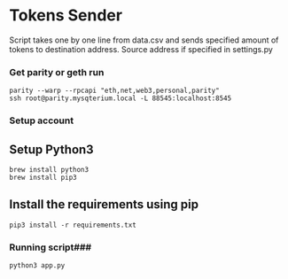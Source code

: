 # Tokens Sender #

Script takes one by one line from data.csv and sends specified amount of tokens to destination address.
Source address if specified in settings.py

### Get parity or geth run ###
```
parity --warp --rpcapi "eth,net,web3,personal,parity"
ssh root@parity.mysqterium.local -L 88545:localhost:8545
```

### Setup account ###

## Setup Python3
```
brew install python3
brew install pip3
```

## Install the requirements using pip
```
pip3 install -r requirements.txt
```

### Running script###
```
python3 app.py
```
